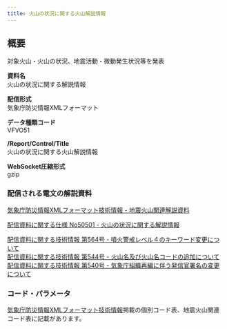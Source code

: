```yaml
---
title: 火山の状況に関する火山解説情報
---
```


## 概要
対象火山・火山の状況、地震活動・微動発生状況等を発表

**資料名** <br/>
 火山の状況に関する解説情報
 
**配信形式** <br/>
 気象庁防災情報XMLフォーマット

**データ種類コード** <br/>
 VFVO51
 
**/Report/Control/Title** <br/>
 火山の状況に関する火山解説情報

**WebSocket圧縮形式** <br/>
 gzip

### 配信される電文の解説資料
 [気象庁防災情報XMLフォーマット技術情報 - 地震火山関連解説資料](https://dmdata.jp/docs/jma/manual/0101-0185.pdf#page=153)
 
 
 [配信資料に関する仕様 No50501 - 火山の状況に関する解説情報](https://www.data.jma.go.jp/suishin/shiyou/pdf/no50501)


 [配信資料に関する技術情報 第564号 - 噴火警戒レベル４のキーワード変更について](https://dmdata.jp/docs/jma/technical/564.pdf) <br/>
 [配信資料に関する技術情報 第544号 - 火山名及び火山名コードの追加について](https://dmdata.jp/docs/jma/technical/544.pdf) <br/>
 [配信資料に関する技術情報 第540号 - 気象庁組織再編に伴う発信官署名の変更について](https://dmdata.jp/docs/jma/technical/540.pdf)

### コード・パラメータ
 [気象庁防災情報XMLフォーマット技術情報](http://xml.kishou.go.jp/tec_material.html)掲載の個別コード表、地震火山関連コード表に記載があります。
